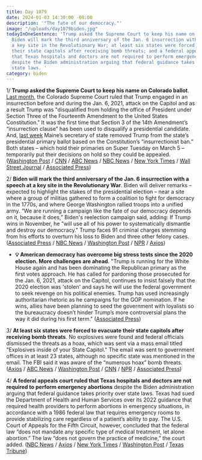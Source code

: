 ```yaml
---
title: Day 1079
date: 2024-01-03 14:30:00 -08:00
description: '"The fate of our democracy."'
image: "/uploads/day1079biden.jpg"
todayInOneSentence: 'Trump asked the Supreme Court to keep his name on Colorado ballot;
  Biden will mark the third anniversary of the Jan. 6 insurrection with a speech at
  a key site in the Revolutionary War; at least six states were forced to evacuate
  their state capitols after receiving bomb threats; and a federal appeals court ruled
  that Texas hospitals and doctors are not required to perform emergency abortions
  despite the Biden administration arguing that federal guidance takes priority over
  state laws. '
category: biden
---
```


1/ **Trump asked the Supreme Court to keep his name on Colorado ballot**. [Last month](https://whatthefuckjusthappenedtoday.com/2023/12/19/day-1064/#1-the-colorado-supreme-court-removed), the Colorado Supreme Court ruled that Trump engaged in an insurrection before and during the Jan. 6, 2021, attack on the Capitol and as a result Trump was "disqualified from holding the office of President under Section Three of the Fourteenth Amendment to the United States Constitution." It was the first time that Section 3 of the 14th Amendment’s “insurrection clause” has been used to disqualify a presidential candidate. And, [last week](https://whatthefuckjusthappenedtoday.com/2024/01/02/day-1078/#1-maine%E2%80%99s-secretary-of-state-removed) Maine’s secretary of state removed Trump from the state’s presidential primary ballot based on the Constitution’s “insurrectionist ban.” Both states – which hold their primaries on Super Tuesday on March 5 – temporarily put their decisions on hold so they could be appealed. ([Washington Post](https://www.washingtonpost.com/politics/2024/01/03/trump-colorado-ballot-appeal/) / [CNN](https://www.cnn.com/2024/01/03/politics/trump-colorado-supreme-court-appeal/index.html) / [ABC News](https://abcnews.go.com/Politics/trump-appeals-colorado-14th-amendment-election-disqualification-us/story?id=105988547) / [NBC News](https://www.nbcnews.com/politics/supreme-court/trump-asks-supreme-court-overturn-colorado-ballot-eligibility-ruling-rcna130606) / [New York Times](https://www.nytimes.com/2024/01/03/us/politics/trump-colorado-supreme-court.html) / [Wall Street Journal](https://www.wsj.com/us-news/law/trump-asks-supreme-court-to-overturn-his-removal-from-colorado-primary-ballot-3eeaedb0?mod=breakingnews) / [Associated Press](https://apnews.com/article/trump-insurrection-14th-amendment-supreme-court-5d179c97c6fb861980f4ba2994589c69))

2/ **Biden will mark the third anniversary of the Jan. 6 insurrection with a speech at a key site in the Revolutionary War**. Biden will deliver remarks – expected to highlight the stakes of the presidential election – near a site where a group of militias gathered to form a coalition to fight for democracy in the 1770s, and where George Washington rallied troops into a unified army. “We are running a campaign like the fate of our democracy depends on it, because it does,” Biden's reelection campaign said, adding: If Trump wins in November, he "will use all of his power to systematically dismantle and destroy our democracy." Trump faces 91 criminal charges stemming from his efforts to overturn his loss to Biden and three other felony cases. ([Associated Press](https://apnews.com/article/biden-trump-2024-democracy-threat-national-traumas-66167f70a167592c23067180fbe55910) / [NBC News](https://www.nbcnews.com/politics/2024-election/biden-campaign-casts-trump-threat-democracy-ahead-jan-6-speech-rcna131987) / [Washington Post](https://www.washingtonpost.com/politics/2024/01/03/biden-jan-6-trump-election-2024/) / [NPR](https://www.npr.org/2024/01/03/1222585257/biden-campaign-events) / [Axios](https://www.axios.com/2024/01/03/biden-trump-jan-6-campaign-2024-pennsylvania))

* **💡 American democracy has overcome big stress tests since the 2020 election. More challenges are ahead**. "Trump is running for the White House again and has been dominating the Republican primary as the first votes approach. He has called for pardoning those prosecuted for the Jan. 6, 2021, attack on the Capitol, continues to insist falsely that the 2020 election was 'stolen' and says he will use the federal government to seek revenge on his political enemies. Trump has used increasingly authoritarian rhetoric as he campaigns for the GOP nomination. If he wins, allies have been planning to seed the government with loyalists so the bureaucracy doesn’t hinder Trump’s more controversial plans the way it did during his first term." ([Associated Press](https://apnews.com/article/democracy-threats-trump-2024-election-lies-biden-716360db82a28a023bbee0d99f607a76))

3/ **At least six states were forced to evacuate their state capitols after receiving bomb threats**. No explosives were found and federal officials dismissed the threats as a hoax, which was sent via a mass email titled "Explosives inside of your State Capitol." The email was sent to government offices in at least 23 states, although no specific state was mentioned in the email. The FBI said it was aware of the “numerous hoax” bomb threats. ([Axios](https://www.axios.com/2024/01/03/state-capitols-bomb-threats) / [ABC News](https://abcnews.go.com/Politics/fbi-aware-hoax-bomb-threats-state-capitols-country/story?id=106080787) / [Washington Post](https://www.washingtonpost.com/politics/2024/01/03/bomb-threats-state-capitols/) / [CNN](https://www.cnn.com/2024/01/03/us/state-capitols-threats/index.html) / [NPR](https://www.npr.org/2024/01/03/1222703888/several-state-capitols-evacuated-after-bomb-threats) / [Associated Press](https://apnews.com/article/state-capitol-threat-evacuation-lockdown-dfef5fbb98ec6572474807c260533b05))

4/ **A federal appeals court ruled that Texas hospitals and doctors are not required to perform emergency abortions** despite the Biden administration arguing that federal guidance takes priority over state laws. Texas had sued the Department of Health and Human Services over its 2022 guidance that required health providers to perform abortions in emergency situations, in accordance with a 1986 federal law that requires emergency rooms to provide stabilizing care regardless of a patient’s ability to pay. The U.S. Court of Appeals for the Fifth Circuit, however, concluded that the federal law “does not mandate any specific type of medical treatment, let alone abortion.” The law “does not govern the practice of medicine,” the court added. ([NBC News](https://www.nbcnews.com/politics/justice-department/appeals-court-rules-texas-can-ban-emergency-abortions-spite-federal-gu-rcna131989) / [Axios](https://www.axios.com/2024/01/03/texas-abortion-emergency-ruling-biden-hhs) / [New York Times](https://www.nytimes.com/2024/01/02/us/texas-emergency-abortion-ban-appeal.html) / [Washington Post](https://www.washingtonpost.com/health/2024/01/02/texas-abortion-emergency-5th-circuit/) / [Texas Tribune](https://www.texastribune.org/2024/01/02/texas-abortion-fifth-circuit/))

